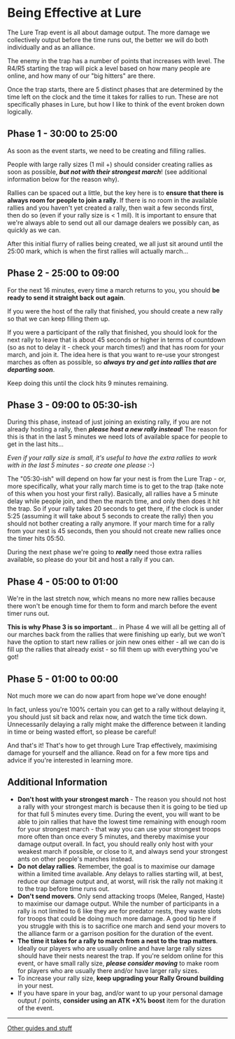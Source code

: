 # Being Effective at Lure

The Lure Trap event is all about damage output. The more damage we collectively output before the time runs out, the better we will do both individually and as an alliance.

The enemy in the trap has a number of points that increases with level. The R4/R5 starting the trap will pick a level based on how many people are online, and how many of our "big hitters" are there.

Once the trap starts, there are 5 distinct phases that are determined by the time left on the clock and the time it takes for rallies to run. These are not specifically phases in Lure, but how I like to think of the event broken down logically.

## Phase 1 - 30:00 to 25:00

As soon as the event starts, we need to be creating and filling rallies. 

People with large rally sizes (1 mil +) should consider creating rallies as soon as possible, *__but not with their strongest march__*! (see additional information below for the reason why). 

Rallies can be spaced out a little, but the key here is to **ensure that there is always room for people to join a rally**. If there is no room in the available rallies and you haven't yet created a rally, then wait a few seconds first, then do so (even if your rally size is < 1 mil). It is important to ensure that we're always able to send out all our damage dealers we possibly can, as quickly as we can.

After this initial flurry of rallies being created, we all just sit around until the 25:00 mark, which is when the first rallies will actually march...

## Phase 2 - 25:00 to 09:00

For the next 16 minutes, every time a march returns to you, you should **be ready to send it straight back out again**.

If you were the host of the rally that finished, you should create a new rally so that we can keep filling them up.

If you were a participant of the rally that finished, you should look for the next rally to leave that is about 45 seconds or higher in terms of countdown (so as not to delay it - check your march times!) and that has room for your march, and join it. The idea here is that you want to re-use your strongest marches as often as possible, so **_always try and get into rallies that are departing soon_**.

Keep doing this until the clock hits 9 minutes remaining.

## Phase 3 - 09:00 to 05:30-ish

During this phase, instead of just joining an existing rally, if you are not already hosting a rally, then **_please host a new rally instead_**! The reason for this is that in the last 5 minutes we need lots of available space for people to get in the last hits...

_Even if your rally size is small, it's useful to have the extra rallies to work with in the last 5 minutes - so create one please_ :-)

The "05:30-ish" will depend on how far your nest is from the Lure Trap - or, more specifically, what your rally march time is to get to the trap (take note of this when you host your first rally). Basically, all rallies have a 5 minute delay while people join, and then the march time, and only then does it hit the trap. So if your rally takes 20 seconds to get there, if the clock is under 5:25 (assuming it will take about 5 seconds to create the rally) then you should not bother creating a rally anymore. If your march time for a rally from your nest is 45 seconds, then you should not create new rallies once the timer hits 05:50.

During the next phase we're going to **_really_** need those extra rallies available, so please do your bit and host a rally if you can.

## Phase 4 - 05:00 to 01:00

We're in the last stretch now, which means no more new rallies because there won't be enough time for them to form and march before the event timer runs out.

**This is why Phase 3 is so important**... in Phase 4 we will all be getting all of our marches back from the rallies that were finishing up early, but we won't have the option to start new rallies or join new ones either - all we can do is fill up the rallies that already exist - so fill them up with everything you've got!

## Phase 5 - 01:00 to 00:00

Not much more we can do now apart from hope we've done enough! 

In fact, unless you're 100% certain you can get to a rally without delaying it, you should just sit back and relax now, and watch the time tick down. Unnecessarily delaying a rally might make the difference between it landing in time or being wasted effort, so please be careful!

And that's it! That's how to get through Lure Trap effectively, maximising damage for yourself and the alliance. Read on for a few more tips and advice if you're interested in learning more.

## Additional Information

- **Don't host with your strongest march** - The reason you should not host a rally with your strongest march is because then it is going to be tied up for that full 5 minutes every time. During the event, you will want to be able to join rallies that have the lowest time remaining with enough room for your strongest march - that way you can use your strongest troops more often than once every 5 minutes, and thereby maximise your damage output overall. In fact, you should really only host with your weakest march if possible, or close to it, and always send your strongest ants on other people's marches instead.
- **Do not delay rallies**. Remember, the goal is to maximise our damage within a limited time available. Any delays to rallies starting will, at best, reduce our damage output and, at worst, will risk the rally not making it to the trap before time runs out.
- **Don't send movers**.  Only send attacking troops (Melee, Ranged, Haste) to maximise our damage output. While the number of participants in a rally is not limited to 6 like they are for predator nests, they waste slots for troops that could be doing much more damage. A good tip here if you struggle with this is to sacrifice one march and send your movers to the alliance farm or a garrison position for the duration of the event.
- **The time it takes for a rally to march from a nest to the trap matters**. Ideally our players who are usually online and have large rally sizes should have their nests nearest the trap. If you're seldom online for this event, or have small rally size, *__please consider moving__* to make room for players who are usually there and/or have larger rally sizes.
- To increase your rally size, **keep upgrading your Rally Ground building** in your nest.
- If you have spare in your bag, and/or want to up your personal damage output / points, **consider using an ATK +X% boost** item for the duration of the event.

---

[Other guides and stuff](../README.md)
